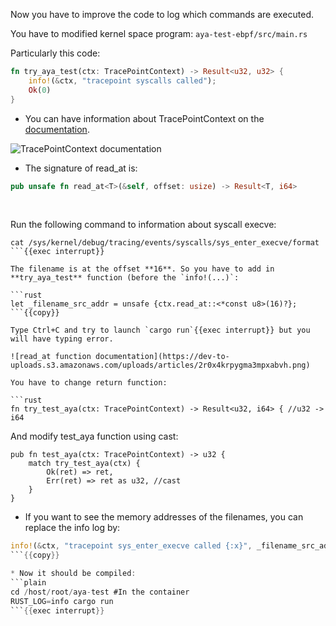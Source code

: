 Now you have to improve the code to log which commands are executed.

You have to modified kernel space program: `aya-test-ebpf/src/main.rs`

Particularly this code:
```rust
fn try_aya_test(ctx: TracePointContext) -> Result<u32, u32> {
    info!(&ctx, "tracepoint syscalls called");
    Ok(0)
}
```
* You can have information about TracePointContext on the [documentation](https://docs.rs/aya-ebpf/latest/aya_ebpf/programs/tracepoint/struct.TracePointContext.html).

![TracePointContext documentation](https://dev-to-uploads.s3.amazonaws.com/uploads/articles/fchlr6amdm0uek72ra3j.png)

* The signature of read_at is:

```rust
pub unsafe fn read_at<T>(&self, offset: usize) -> Result<T, i64>
```

<br>

Run the following command to information about syscall execve:
```plain
cat /sys/kernel/debug/tracing/events/syscalls/sys_enter_execve/format
```{{exec interrupt}}

The filename is at the offset **16**. So you have to add in **try_aya_test** function (before the `info!(...)`:

```rust
let _filename_src_addr = unsafe {ctx.read_at::<*const u8>(16)?};
```{{copy}}

Type Ctrl+C and try to launch `cargo run`{{exec interrupt}} but you will have typing error.

![read_at function documentation](https://dev-to-uploads.s3.amazonaws.com/uploads/articles/2r0x4krpygma3mpxabvh.png)

You have to change return function:

```rust
fn try_test_aya(ctx: TracePointContext) -> Result<u32, i64> { //u32 -> i64
```

And modify test_aya function using cast:
```rust{4}
pub fn test_aya(ctx: TracePointContext) -> u32 {
    match try_test_aya(ctx) {
        Ok(ret) => ret,
        Err(ret) => ret as u32, //cast
    }
}
```

* If you want to see the memory addresses of the filenames, you can replace the info log by:
```rust
info!(&ctx, "tracepoint sys_enter_execve called {:x}", _filename_src_addr as u32);
```{{copy}}

* Now it should be compiled:
```plain
cd /host/root/aya-test #In the container
RUST_LOG=info cargo run
```{{exec interrupt}}
